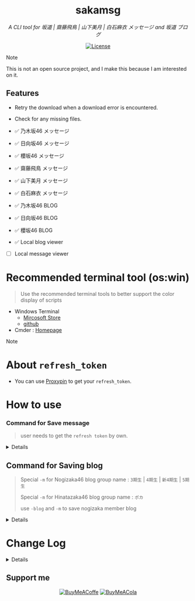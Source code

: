 
<h1 align="center">sakamsg</h1>

<p align="center"><i>A CLI tool for 坂道 |  齋藤飛鳥 | 山下美月 | 白石麻衣 メッセージ and 坂道 ブログ</i></p>

<div align="center">
    <a href="#">
    <img src="https://img.shields.io/badge/license-EULA-yellow" alt="License">
  </a>
  </div>

</div>

>[!NOTE]
> This is not an open source project, and I make this because I am interested on it.

## Features
- Retry the download when a download error is encountered.
- Check for any missing files.

- ✅ 乃木坂46 メッセージ
- ✅ 日向坂46 メッセージ
- ✅ 櫻坂46 メッセージ
- ✅ 齋藤飛鳥 メッセージ
- ✅ 山下美月 メッセージ
- ✅ 白石麻衣 メッセージ
- ✅ 乃木坂46 BLOG
- ✅ 日向坂46 BLOG
- ✅ 櫻坂46 BLOG
- ✅ Local blog viewer
- [ ] Local message viewer

# Recommended terminal tool (os:win)
> Use the recommended terminal tools to better support the color display of scripts
- Windows Terminal
  - [Mircosoft Store](https://apps.microsoft.com/detail/9n0dx20hk701)
  - [github](https://github.com/microsoft/terminal)
- Cmder : [Homepage](https://cmder.app/)


> [!NOTE]
> # About `refresh_token`
> * You can use [Proxypin](https://github.com/wanghongenpin/proxypin) to get your ` refresh_token `.


# How to use
### Command for Save message

>  user needs to get the `refresh token` by own.
<details>
  
  - `-r` refresh token | The `-r` command defaults saving files from 乃木坂 message app.
    
    ```
    sakamsg -r refresh_token 
    ```
  - `-hn` saving files from 日向坂 message app.
    
    ```
    sakamsg -r refresh_token -hn
    ```
  - `-s` saving files from 櫻坂 message app.
    
    ```
    sakamsg -r refresh_token -s
    ```
  - `-a` saving files from 齋藤飛鳥 message app.
    
    ```
    sakamsg -r refresh_token -a
    ```

  - `-y` saving files from 山下美月 message app.
    
    ```
    sakamsg -r refresh_token -y
    ```
  - `-mai` saving files from 白石麻衣 message app.
    
    ```
    sakamsg -r refresh_token -mai
    ```
## Saving specify member's message
  - `-m` member name in Japanese.
    
    > You can specify multiple members with'-m'
    
    ```
    sakamsg -r refresh_token -m 遠藤さくら　-m 井上和 
    ```
    > When the `-hn` command is added, the specified hinatazaka member message file will be downloaded
  
    ```
    sakamsg -r refresh_token -hn -m 小坂菜緒　-m 金村美玖 
    ```
    
    > When the `-s` command is added, the specified sakurazaka member message file will be downloaded
    ```
    sakamsg -r refresh_token -s -m 守屋麗奈 -m 森田ひかる
    ```
## Download the Thumbnails、voice calling images、offical photos of all members.
  - Use `-p` to download the Thumbnails、voice calling images、offical photos of all members.
    
    ```
    sakamsg -r refresh_token -p
    ```
    > also can with `-hn / -s / -a / -y / -mai ` to save the thumbnails、voice calling images、offical photos from specify group/person.
  
    ```
    sakamsg -r refresh_token -p -hn
    ```

## Query the subscription members
  - Use `-q` Query the subscription members (Contains current members that have been subscribed to)
    ```
    sakamsg -r refresh_token -q
    ```
    > with `-hn / -s / -a / -y / -mai ` command
  
    ```
    sakamsg -r refresh_token -q -hn
    ```
</details>

## Command for Saving blog
> Special `-m` for Nogizaka46 blog group name : `3期生` | `4期生` | `新4期生` | `5期生`
> 
> Special `-m` for Hinatazaka46 blog group name : `ポカ`
> 
> use `-blog` and `-m` to save nogizaka member blog
<details>

  - add the member's Japanese name after `-m`
    ```
    sakamsg -blog -m 遠藤さくら -m 岩本蓮加 -m 3期生 -m 井上和
    ```
  - use `-blog` and `-hn` and `-m` to save hinatazaka member blog
    ```
    sakamsg -blog -m 加藤史帆 -m 小坂菜緒 -m 上村ひなの -hn
    ```
  - use `-blog` and `-s` and `-m` to save sakurazaka member blog
    ```
    sakamsg -blog -m 守屋麗奈 -m 石森璃花 -m 山下瞳月 -s
    ```
  - use `-sc` to skipping blog integrity checking
    
    > When this feature is activated, only new blog content will be saved, and no integrity check will be performed on blogs that have already been saved locally.
    > And if you add a member who has never saved a blog before, adding the -sc command will not affect this member's blog-saving function; it will ignore the `-sc` command and fully save this member's blog.
    ```
    sakamsg -blog -sc -m 遠藤さくら
    ```
  #### Screenshot for html file
  ![ayablog](/img/blog_aya.jpg)
</details>

# Change Log
<details>

## V1.5.0
### What's New?
- Add support for ` 白石麻衣メッセージ `
- Add support for download past messages

## V1.4.1

### Change log

* Update all api.
* Fix an issue that can't save all messages from `齋藤飛鳥メッセージ`.
* Fix an issue when saving ` phoneimage / officalimage ` from `齋藤飛鳥メッセージ` and ` 山下美月メッセージ `.

## V1.4.0
### What's new
- Add support for ` 櫻坂46 ` BLOG

### Fix and Change log
- Fixed a 'request failed' issue after saving ` 齋藤飛鳥 メッセージ `
- Optimize the style of  BLOG reader
- Update the API parameters of `坂道 メッセージ `
- Fix some issue when saving ` thumbnails/photo image/official photos ` 
  - In ` MSG/image/<日向坂46> or <櫻坂46> ` folder,if the number of folders such as ` 121_藤嶌果歩 `,its pre-number is larger than 90 and also have a folder name as ` 74_藤嶌果歩 `.You can use  [merge_dir.exe](https://github.com/limangox/sakamsg/releases/download/V1.4.0/merge_dir.exe)   merge folders to correct pre-number.



## V1.3.1
### Fix and Change log
- Optimize the BLOG reader style.
- Change the save policy for message `thumbnails/photo image/official photos`. The new one will be saved to the`<group>/memberid_membername` folder.
     - <mark>If you saved a file in version 1.3.0 or earlier, download [move_sakaimg.exe](https://github.com/limangox/sakamsg/releases/download/V1.3.1/move_sakaimg.exe) to the directory `MSG/Image/group`, then double-click to run. The program will automatically migrate the files in the folder according to `memberid_membername` folder. You will have to delete the`official_photo`、`phone_images`、`thumbnail` folder from the original directory by yourself.<mark>
- Optimize the sakurasaka46 `thumbnails/photo image/official photos` save strategy, with the correct `memberid` to create the folder and save the file.



## V1.3.0
### What's new
- Add support for `山下美月メッセージ`

### Fix and Change log
- Save Blog function optimization

## V1.2.4
### What's new
- Add a group blog reader, located in `BLOG/<乃木坂46 | 日向坂46>` directory. You can use `-sc` and one group member name command to create a group blog reader quickly .eg: `sakamsg -sc -blog -m 遠藤さくら` or `sakamsg -sc -hn -m 小坂菜緒` .

### Fix and Change log
- Fix a full-width digit issue with 乃木坂46 `３期生` and `４期生` blog folder.If you already saved blogs of these groups , manually change the number to half-width digit like  `3期生` and `4期生` .
- Optimize the BLOG reader style.
- Fix a partial error in saving the HTML file for a member's blog.

## V1.2.3
### Fix
- Fixed an incorrect image extension when saving a blog image.

## V1.2.2
### What's New
- Added New version detection function.
- Add the function of skipping blog integrity checking. If you only want to save the new blog, please use `-sc` command to skip the old blog integrity checking.

### Fix
- Optimise the logic of getting the list of Hinagizaka's blogs.
- Change the content path of saving html to relative path. If you have already saved the blog (without deleting the saved blog), please get it again, the file path in html will be updated to relative path.
- Fixed the problem that some blog image url paths were encoded with url code, which caused errors in saving and displaying.
- Now the blog list of different groups use the colour of the corresponding group,the saved html file will be updated when you save the blog next time.

## V1.2.1
- Optimize the save policy and retry mechanism for saving blog
- Fixed the issue where generating HTML files failed when saving some members' blogs.

## V1.2.0
- Support Hinatazaka46 Blog.
- Fix some issues when saving blog html.
- Optimize the structure of the generated HTML files.

## V1.1.1
- Fix issue when update blog html

## V1.1.0
- Add Nogizaka Blog Support.Please use `-blog` and `-m ` without `-r` to download blog.
- A simple local blog reader will be generate when save blogs.

</details>

## Support me
<div align="center">
  <a href="https://www.buymeacoffee.com/limangox"><img src="https://img.shields.io/badge/Buy%20Me%20a%20Coffee-9e3eb2?style=for-the-badge&logo=buy-me-a-coffee&logoColor=fff" alt="BuyMeACoffe"></a>
  <a href="https://afdian.com/a/limangox"><img src="https://img.shields.io/badge/🐳爱发电-Support Me-9e3eb2?style=for-the-badge&logoColor=fff" alt="BuyMeACola"></a>
